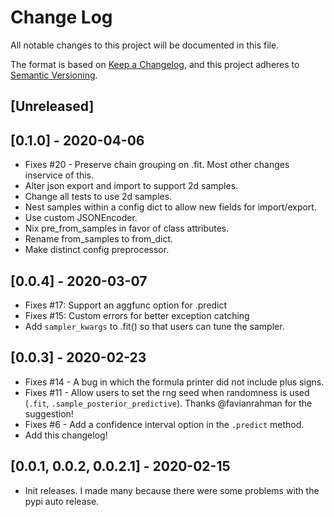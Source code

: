 # Change Log

All notable changes to this project will be documented in this file.

The format is based on [Keep a Changelog](https://keepachangelog.com/en/1.0.0/),
and this project adheres to [Semantic Versioning](https://semver.org/spec/v2.0.0.html).

## [Unreleased]

## [0.1.0] - 2020-04-06

- Fixes #20 - Preserve chain grouping on .fit. Most other changes inservice of this.
- Alter json export and import to support 2d samples.
- Change all tests to use 2d samples.
- Nest samples within a config dict to allow new fields for import/export.
- Use custom JSONEncoder.
- Nix pre_from_samples in favor of class attributes.
- Rename from_samples to from_dict.
- Make distinct config preprocessor.

## [0.0.4] - 2020-03-07

- Fixes #17: Support an aggfunc option for .predict
- Fixes #15: Custom errors for better exception catching 
- Add `sampler_kwargs` to .fit() so that users can tune the sampler.

## [0.0.3] - 2020-02-23

- Fixes #14 - A bug in which the formula printer did not include plus signs.
- Fixes #11 - Allow users to set the rng seed when randomness is used (`.fit`, `.sample_posterior_predictive`). Thanks @favianrahman for the suggestion!
- Fixes #6 - Add a confidence interval option in the `.predict` method.
- Add this changelog!

## [0.0.1, 0.0.2, 0.0.2.1] - 2020-02-15

- Init releases. I made many because there were some problems with the pypi auto release.
